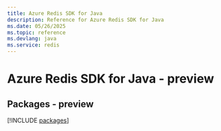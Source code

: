 ```yaml
---
title: Azure Redis SDK for Java
description: Reference for Azure Redis SDK for Java
ms.date: 05/26/2025
ms.topic: reference
ms.devlang: java
ms.service: redis
---
```

# Azure Redis SDK for Java - preview
## Packages - preview
[!INCLUDE [packages](redis-index.md)]